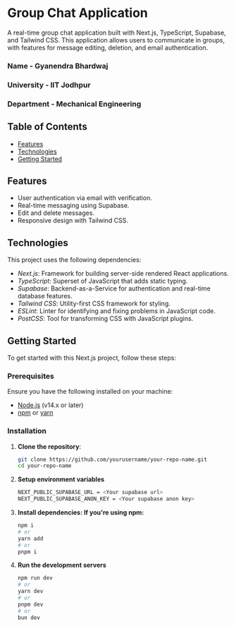 # Group Chat Application

A real-time group chat application built with Next.js, TypeScript, Supabase, and Tailwind CSS. This application allows users to communicate in groups, with features for message editing, deletion, and email authentication.

### Name - Gyanendra Bhardwaj 
### University - IIT Jodhpur
### Department - Mechanical Engineering

## Table of Contents

- [Features](#features)
- [Technologies](#technologies)
- [Getting Started](#getting-started)


## Features

- User authentication via email with verification.
- Real-time messaging using Supabase.
- Edit and delete messages.
- Responsive design with Tailwind CSS.

## Technologies

This project uses the following dependencies:

- *Next.js*: Framework for building server-side rendered React applications.
- *TypeScript*: Superset of JavaScript that adds static typing.
- *Supabase*: Backend-as-a-Service for authentication and real-time database features.
- *Tailwind CSS*: Utility-first CSS framework for styling.
- *ESLint*: Linter for identifying and fixing problems in JavaScript code.
- *PostCSS*: Tool for transforming CSS with JavaScript plugins.

## Getting Started

To get started with this Next.js project, follow these steps:

### Prerequisites

Ensure you have the following installed on your machine:

- [Node.js](https://nodejs.org/) (v14.x or later)
- [npm](https://www.npmjs.com/get-npm) or [yarn](https://yarnpkg.com/getting-started/install)

### Installation

1. **Clone the repository**:
   ```bash
   git clone https://github.com/yourusername/your-repo-name.git
   cd your-repo-name

2. **Setup environment variables**

    ```bash
    NEXT_PUBLIC_SUPABASE_URL = <Your supabase url>
    NEXT_PUBLIC_SUPABASE_ANON_KEY = <Your supabase anon key>

3. **Install dependencies: If you're using npm:**

    ```bash
    npm i
    # or
    yarn add
    # or
    pnpm i

4. **Run the development servers**

    ```bash
    npm run dev
    # or
    yarn dev
    # or
    pnpm dev
    # or
    bun dev
